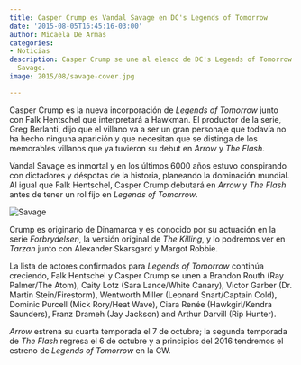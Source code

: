 ```yaml
---
title: Casper Crump es Vandal Savage en DC's Legends of Tomorrow
date: '2015-08-05T16:45:16-03:00'
author: Micaela De Armas
categories:
- Noticias
description: Casper Crump se une al elenco de DC's Legends of Tomorrow como Vandal
  Savage.
image: 2015/08/savage-cover.jpg

---
```

Casper Crump es la nueva incorporación de *Legends of Tomorrow* junto con Falk Hentschel que interpretará a Hawkman. El productor de la serie, Greg Berlanti, dijo que el villano va a ser un gran personaje que todavía no ha hecho ninguna aparición y que necesitan que se distinga de los memorables villanos que ya tuvieron su debut en *Arrow* y *The Flash*.

Vandal Savage es inmortal y en los últimos 6000 años estuvo conspirando con dictadores y déspotas de la historia, planeando la dominación mundial. Al igual que Falk Hentschel, Casper Crump debutará en *Arrow* y *The Flash* antes de tener un rol fijo en *Legends of Tomorrow*.

![Savage](/img/2015/08/savage-body.jpg)

Crump es originario de Dinamarca y es conocido por su actuación en la serie *Forbrydelsen*, la versión original de *The Killing*, y lo podremos ver en *Tarzan* junto con Alexander Skarsgard y Margot Robbie.

La lista de actores confirmados para *Legends of Tomorrow* continúa creciendo, Falk Hentschel y Casper Crump se unen a  Brandon Routh (Ray Palmer/The Atom), Caity Lotz (Sara Lance/White Canary), Victor Garber (Dr. Martin Stein/Firestorm), Wentworth Miller (Leonard Snart/Captain Cold), Dominic Purcell (Mick Rory/Heat Wave), Ciara Renée (Hawkgirl/Kendra Saunders), Franz Drameh (Jay Jackson) and Arthur Darvill (Rip Hunter).

*Arrow* estrena su cuarta temporada el 7 de octubre; la segunda temporada de *The Flash* regresa el 6 de octubre y a principios del 2016 tendremos el estreno de *Legends of Tomorrow* en la CW.
